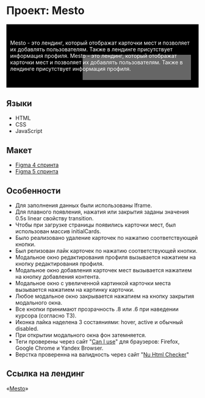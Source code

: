 # Проект: Mesto

<div style="background-color: #000; width: 100%; position: relative">
  <p style="color: #fff; padding-top: 8%; padding-bottom: 8%; margin-left: 10px; margin-right: 10px">Mesto - это лендинг, который отображат карточки мест и позволяет их добавлять пользователям. Также в лендинге присутствует информация профиля. Mesto - это лендинг, который отображат карточки мест и позволяет их добавлять пользователям. Также в лендинге присутствует информация профиля.</p>
  <img class="header__logo" src="images/logo.svg" alt="логотип сайта" style="position: absolute; right: 20px; bottom: 20px; opacity: 0.4">
</div>



## Языки

* HTML
* CSS
* JavaScript

## Макет

* [Figma 4 спринта](https://www.figma.com/file/2cn9N9jSkmxD84oJik7xL7/JavaScript.-Sprint-4?node-id=0%3A1)
* [Figma 5 спринта](https://www.figma.com/file/bjyvbKKJN2naO0ucURl2Z0/JavaScript.-Sprint-5?type=design&node-id=50160-559&t=mAXyHzfKLDN4bRnA-0)

## Особенности

* Для заполнения данных были использованы Iframe.
* Для плавного появления, нажатия или закрытия заданы значения 0.5s linear свойству transition.
* Чтобы при загрузке страницы появились карточки мест, был использован массив initialCards.
* Было реализовано удаление карточек по нажатию соответствующей кнопки.
* Был релизован лайк карточек по нажатию соответствующей кнопки.
* Модальное окно редактирования профиля вызывается нажатием на кнопку редактирования профиля.
* Модальное окно добавления карточек мест вызывается нажатием на кнопку добавления контента.
* Модальное окно с увеличенной картинкой карточки места вызывается нажатием на картинку карточки.
* Любое модальное окно закрывается нажатием на кнопку закрытия модального окна.
* Все кнопки принимают прозрачность .8 или .6 при наведении курсора (согласно ТЗ).
* Иконка лайка наделена 3 состаяниями: hover, active и обычный disabled.
* При открытии модального окна фон затемняется.
* Теги проверены через сайт "[Can I use](https://caniuse.com)" для браузеров: Firefox, Google Chrome и Yandex Browser.
* Верстка проверенна на валидность через сайт "[Nu Html Checker](https://validator.w3.org/nu/#textarea)"

## Ссылка на лендинг

«[Mesto](https://alexander-ledyakhov.github.io/mesto-project/index.html)»